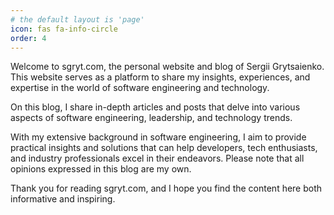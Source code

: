 ```yaml
---
# the default layout is 'page'
icon: fas fa-info-circle
order: 4
---
```


<!-- markdownlint-disable MD041 -->

Welcome to sgryt.com, the personal website and blog of Sergii Grytsaienko. This website serves as a platform to share my insights, experiences, and expertise in the world of software engineering and technology.

On this blog, I share in-depth articles and posts that delve into various aspects of software engineering, leadership, and technology trends.

With my extensive background in software engineering, I aim to provide practical insights and solutions that can help developers, tech enthusiasts, and industry professionals excel in their endeavors. Please note that all opinions expressed in this blog are my own.

Thank you for reading sgryt.com, and I hope you find the content here both informative and inspiring.

<!-- markdownlint-enable MD041 -->

